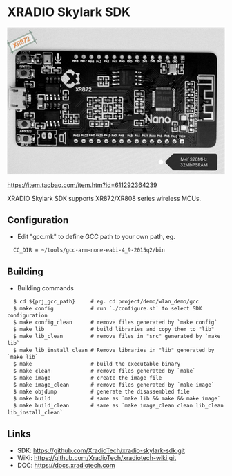 # XRADIO Skylark SDK

![image](https://github.com/achinwoo/xr872_nano/blob/master/doc/top.jpg)

https://item.taobao.com/item.htm?id=611292364239


XRADIO Skylark SDK supports XR872/XR808 series wireless MCUs.


## Configuration

- Edit "gcc.mk" to define GCC path to your own path, eg.
```
  CC_DIR = ~/tools/gcc-arm-none-eabi-4_9-2015q2/bin
```


## Building

- Building commands
```
  $ cd ${prj_gcc_path}     # eg. cd project/demo/wlan_demo/gcc
  $ make config            # run `./configure.sh` to select SDK configuration
  $ make config_clean      # remove files generated by `make config`
  $ make lib               # build libraries and copy them to "lib"
  $ make lib_clean         # remove files in "src" generated by `make lib`
  $ make lib_install_clean # Remove libraries in "lib" generated by `make lib`
  $ make                   # build the executable binary
  $ make clean             # remove files generated by `make`
  $ make image             # create the image file
  $ make image_clean       # remove files generated by `make image`
  $ make objdump           # generate the disassembled file
  $ make build             # same as `make lib && make && make image`
  $ make build_clean       # same as `make image_clean clean lib_clean lib_install_clean`
```


## Links

- SDK: https://github.com/XradioTech/xradio-skylark-sdk.git
- WiKi: https://github.com/XradioTech/xradiotech-wiki.git
- DOC: https://docs.xradiotech.com
